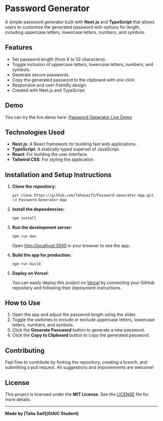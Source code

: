 # Password Generator

A simple password generator built with **Next.js** and **TypeScript** that allows users to customize the generated password with options for length, including uppercase letters, lowercase letters, numbers, and symbols.

## Features

- Set password length (from 8 to 32 characters).
- Toggle inclusion of uppercase letters, lowercase letters, numbers, and symbols.
- Generate secure passwords.
- Copy the generated password to the clipboard with one click.
- Responsive and user-friendly design.
- Created with Next.js and TypeScript.

## Demo

You can try the live demo here: [Password Generator Live Demo](https://password-generator-app-k3w8.vercel.app/)

## Technologies Used

- **Next.js**: A React framework for building fast web applications.
- **TypeScript**: A statically typed superset of JavaScript.
- **React**: For building the user interface.
- **Tailwind CSS**: For styling the application.
  
## Installation and Setup Instructions

1. **Clone the repository:**

   ```bash
   git clone https://github.com/Tahasaif3/Password-Generator-App.git
   cd Password-Generator-App
   ```

2. **Install the dependencies:**

   ```bash
   npm install
   ```

3. **Run the development server:**

   ```bash
   npm run dev
   ```

   Open [http://localhost:3000](http://localhost:3000) in your browser to see the app.

4. **Build the app for production:**

   ```bash
   npm run build
   ```

5. **Deploy on Vercel:**

   You can easily deploy this project on [Vercel](https://vercel.com) by connecting your GitHub repository and following their deployment instructions.

## How to Use

1. Open the app and adjust the password length using the slider.
2. Toggle the switches to include or exclude uppercase letters, lowercase letters, numbers, and symbols.
3. Click the **Generate Password** button to generate a new password.
4. Click the **Copy to Clipboard** button to copy the generated password.

## Contributing

Feel free to contribute by forking the repository, creating a branch, and submitting a pull request. All suggestions and improvements are welcome!

## License

This project is licensed under the **MIT License**. See the [LICENSE](./LICENSE) file for more details.

---

**Made by [Taha Saif](GIAIC Student)**
